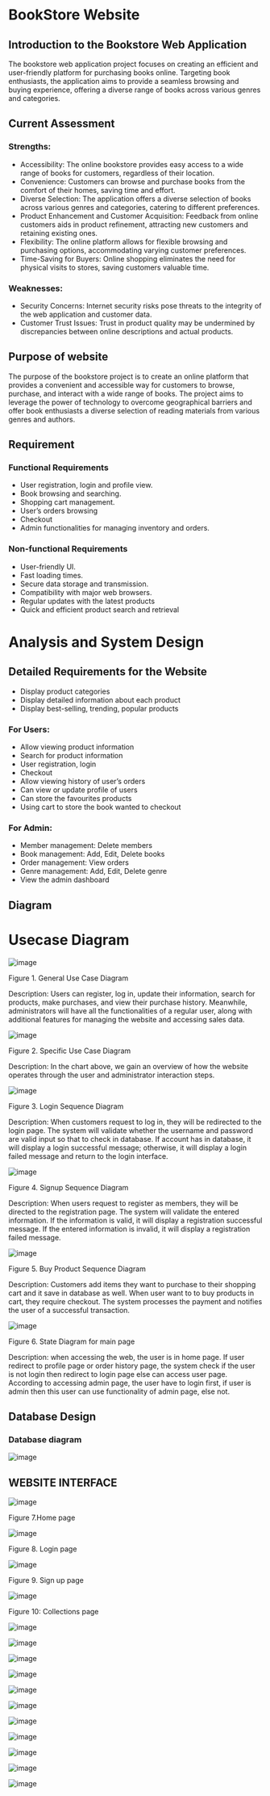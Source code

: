 # BookStore Website
## Introduction to the Bookstore Web Application 
The bookstore web application project focuses on creating an efficient and user-friendly platform for purchasing books online. Targeting book enthusiasts, the application aims to provide a seamless browsing and buying experience, offering a diverse range of books across various genres and categories. 

## Current Assessment  
  ### Strengths: 
  - Accessibility: The online bookstore provides easy access to a wide range of books for customers, regardless of their location.  
  - Convenience: Customers can browse and purchase books from the comfort of their homes, saving time and effort. 
  - Diverse Selection: The application offers a diverse selection of books across various genres and categories, catering to different preferences. 
  - Product Enhancement and Customer Acquisition: Feedback from online customers aids in product refinement, attracting new customers and retaining existing ones. 
  - Flexibility: The online platform allows for flexible browsing and purchasing options, accommodating varying customer preferences. 
  - Time-Saving for Buyers: Online shopping eliminates the need for physical visits to stores, saving customers valuable time.
    
  ### Weaknesses:
  - Security Concerns: Internet security risks pose threats to the integrity of the web application and customer data.  
  - Customer Trust Issues: Trust in product quality may be undermined by discrepancies between online descriptions and actual products.
    
## Purpose of website 
The purpose of the bookstore project is to create an online platform that provides a convenient and accessible way for customers to browse, purchase, and interact with a wide range of books. The project aims to leverage the power of technology to overcome geographical barriers and offer book enthusiasts a diverse selection of reading materials from various genres and authors. 

## Requirement 
### Functional Requirements 
  - User registration, login and profile view. 
  - Book browsing and searching. 
  - Shopping cart management. 
  - User’s orders browsing  
  - Checkout  
  - Admin functionalities for managing inventory and orders.
    
### Non-functional Requirements 
  - User-friendly UI. 
  - Fast loading times. 
  - Secure data storage and transmission. 
  - Compatibility with major web browsers. 
  - Regular updates with the latest products 
  - Quick and efficient product search and retrieval  

# Analysis and System Design 

## Detailed Requirements for the Website 
- Display product categories 
- Display detailed information about each product 
- Display best-selling, trending, popular products
  
### For Users: 
- Allow viewing product information 
- Search for product information 
- User registration, login 
- Checkout 
- Allow viewing history of user’s orders 
- Can view or update profile of users 
- Can store the favourites products 
- Using cart to store the book wanted to checkout
  
### For Admin: 
- Member management: Delete members 
- Book management: Add, Edit, Delete books 
- Order management: View orders 
- Genre management: Add, Edit, Delete genre 
- View the admin dashboard  

## Diagram 

# Usecase Diagram 

![image](https://github.com/nkl04/BookStore_PRJ301/assets/131468660/a855c0e1-0c73-40ba-9819-3e89a36b1470)

Figure 1. General Use Case Diagram 

Description: Users can register, log in, update their information, search for products, make purchases, and view their purchase history. Meanwhile, administrators will have all the functionalities of a regular user, along with additional features for managing the website and accessing sales data. 

 
![image](https://github.com/nkl04/BookStore_PRJ301/assets/131468660/2b657479-c863-48aa-a094-d62c422fb1ce)

Figure 2. Specific Use Case Diagram 

Description: In the chart above, we gain an overview of how the website operates through the user and administrator interaction steps. 


![image](https://github.com/DungNVHE182057/PRJ301_Assignment_HE182057/assets/131468660/6184d5d2-c248-480f-aa93-26ec0d374021)

Figure 3. Login Sequence Diagram 

Description: When customers request to log in, they will be redirected to the login page. The system will validate whether the username and password are valid input so that to check in database. If account has in database, it will display a login successful message; otherwise, it will display a login failed message and return to the login interface. 


![image](https://github.com/DungNVHE182057/PRJ301_Assignment_HE182057/assets/131468660/3575c592-f6c8-48c3-8eca-2e9f36403f1a)

Figure 4. Signup Sequence Diagram 

Description: When users request to register as members, they will be directed to the registration page. The system will validate the entered information. If the information is valid, it will display a registration successful message. If the entered information is invalid, it will display a registration failed message. 

 
![image](https://github.com/DungNVHE182057/PRJ301_Assignment_HE182057/assets/131468660/2c2bce56-7f2e-4d9d-957a-d3b0ad246a14)

Figure 5. Buy Product Sequence Diagram 


Description: Customers add items they want to purchase to their shopping cart and it save in database as well. When user want to to buy products in cart, they require checkout. The system processes the payment and notifies the user of a successful transaction. 

 
![image](https://github.com/DungNVHE182057/PRJ301_Assignment_HE182057/assets/131468660/1970db8c-26f4-4f16-b888-4001a5c96157)

Figure 6. State Diagram for main page 

 
Description: when accessing the web, the user is in home page. If user redirect to profile page or order history page, the system check if the user is not login then redirect to login page else can access user page. According to accessing admin page, the user have to login first, if user is admin then this user can use functionality of admin page, else not. 

## Database Design
### Database diagram
![image](https://github.com/DungNVHE182057/PRJ301_Assignment_HE182057/assets/131468660/bbeb0721-606e-4652-a30c-6927565a7170)

## WEBSITE INTERFACE
![image](https://github.com/DungNVHE182057/PRJ301_Assignment_HE182057/assets/131468660/7c04f3e4-ee85-41ae-9323-2088165026bb)

Figure 7.Home page

![image](https://github.com/DungNVHE182057/PRJ301_Assignment_HE182057/assets/131468660/19a5db2a-480f-4705-803e-7fc8e1826ffe)

Figure 8. Login page

![image](https://github.com/nkl04/BookStore_PRJ301/assets/131468660/eabd1367-4721-4663-b34a-3363ae42201d)

Figure 9. Sign up page

![image](https://github.com/nkl04/BookStore_PRJ301/assets/131468660/dcb54790-9616-4dab-a6ce-b406e2216e81)

Figure 10: Collections page

![image](https://github.com/nkl04/BookStore_PRJ301/assets/131468660/21f8a58d-5ec6-4853-9026-4d13ed11136d)

![image](https://github.com/nkl04/BookStore_PRJ301/assets/131468660/7f94a907-b10f-463d-a3bd-40c794c66ab3)

![image](https://github.com/nkl04/BookStore_PRJ301/assets/131468660/1fb158d8-16de-47a3-9ba3-5461aad6a257)

![image](https://github.com/nkl04/BookStore_PRJ301/assets/131468660/5990c907-f5a6-43e1-9d7c-767439c287f9)

![image](https://github.com/nkl04/BookStore_PRJ301/assets/131468660/c807c991-9ddb-4922-951c-84b232bfb7db)

![image](https://github.com/nkl04/BookStore_PRJ301/assets/131468660/373e2d0a-abce-4f4e-b69c-1601296214c5)

![image](https://github.com/nkl04/BookStore_PRJ301/assets/131468660/5296cc4a-0929-4503-9725-61cd40d8702f)

![image](https://github.com/nkl04/BookStore_PRJ301/assets/131468660/b508714a-42b7-4283-924a-082739f897e2)

![image](https://github.com/nkl04/BookStore_PRJ301/assets/131468660/8328f4f8-e18c-4fbb-923b-c60d1f799d23)

![image](https://github.com/nkl04/BookStore_PRJ301/assets/131468660/e3d7aaf5-f7b0-4167-af18-9ff669de8f6d)

![image](https://github.com/nkl04/BookStore_PRJ301/assets/131468660/a0bb99ee-ffc0-4b44-89fd-07d41f211e45)
